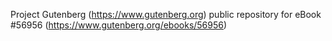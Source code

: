 Project Gutenberg (https://www.gutenberg.org) public repository for
eBook #56956 (https://www.gutenberg.org/ebooks/56956)
